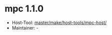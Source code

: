 # mpc 1.1.0
 - Host-Tool: [master/make/host-tools/mpc-host/](https://github.com/Freetz-NG/freetz-ng/tree/master/make/host-tools/mpc-host/)
 - Maintainer: -


